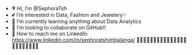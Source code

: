 - 💗 Hi, I’m @SephoraTsh
- 💕 I’m interested in Data, Fashion and Jewelery✨
- 💓 I’m currently learning anything about Data Analytics
- 💞️ I’m looking to collaborate on GitHub!!
- 💟 How to reach me on LinkedIn: https://www.linkedin.com/in/sephoratshimbalanga/
  🤎🤎🤎🤎🤎🤎🤎🤎🤎🤎🤎🤎🤎🤎🤎🤎🤎🤎🤎🤎🤎🤎🤎

<!---
SephoraTsh/SephoraTsh is a ✨ special ✨ repository because its `README.md` (this file) appears on your GitHub profile.
You can click the Preview link to take a look at your changes.
--->
